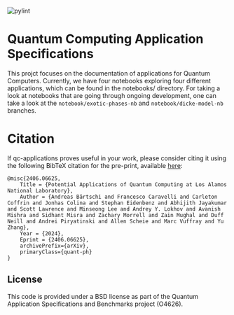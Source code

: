 ![pylint](https://img.shields.io/badge/PyLint-9.26-yellow?logo=python&logoColor=white)

# Quantum Computing Application Specifications

This projct focuses on the documentation of applications for Quantum Computers. Currently, we have four notebooks exploring four different applications, which can be found in
the notebooks/ directory. For taking a look at notebooks that are going through ongoing development, one can take a look at the `notebook/exotic-phases-nb` and `notebook/dicke-model-nb`
branches.

# Citation

If qc-applications proves useful in your work, please consider citing it using the following BibTeX citation for the pre-print, available [here](https://arxiv.org/abs/2406.06625):

```
@misc{2406.06625,
    Title = {Potential Applications of Quantum Computing at Los Alamos National Laboratory},
    Author = {Andreas Bärtschi and Francesco Caravelli and Carleton Coffrin and Jonhas Colina and Stephan Eidenbenz and Abhijith Jayakumar and Scott Lawrence and Minseong Lee and Andrey Y. Lokhov and Avanish Mishra and Sidhant Misra and Zachary Morrell and Zain Mughal and Duff Neill and Andrei Piryatinski and Allen Scheie and Marc Vuffray and Yu Zhang},
    Year = {2024},
    Eprint = {2406.06625},
    archivePrefix={arXiv},
    primaryClass={quant-ph}
}
```

## License

This code is provided under a BSD license as part of the Quantum Application Specifications and Benchmarks project (O4626).
